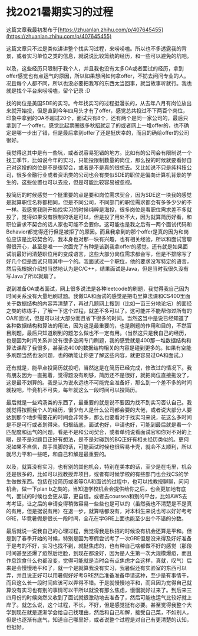 # 找2021暑期实习的过程

这篇文章我最初发布于[https://zhuanlan.zhihu.com/p/407645455](https://zhuanlan.zhihu.com/p/407645455)

这篇文章只不过是类似讲讲整个找实习过程，来唠唠嗑。所以也不多透露我的背景，或者实习单位之类的信息，就说说比较笼统的经历，和一些可以避免的坑吧。

以及，这些经历只限制于我个人，并且我也没有太多OA或者面试的经历，拿到offer感觉也有点运气的原因，所以如果想问如何拿offer，不妨去问问专业的人。况且每个人都不同，所以也没必要把我写的东西太当回事，就当故事听就行。我也就是找个平台来唠唠嗑，留个记录 :D

找的岗位是美国SDE的实习。今年找实习的过程挺漫长的，从去年八月有岗位放出来就开始投，但是直到今年四月头才有了offer，感觉总共投过不下两百个岗位，印象中拿到的OA不超过20个，面试只有8个，还有两个是同一家公司的，最后只拿到了一个offer。感觉比起票圈很多秋招就定了的或者网上一堆offer的，也不确定是哪一步出了错，但是最后拿到offer了还是挺庆幸的，而且的确给offer的公司很好。

我觉得这其中是有一些坑，或者说容易犯错的地方。比如有的公司会有限制说一个找工季节，比如说今年的实习，只能投限制数量的岗位，那么投的时候就要看好自己对这投的岗位是不是很契合，或者是不是真的很想去。又比如说不只是纯科技公司，很多金融行业或者资讯类的公司也会有类似SDE的职位是偏向计算机背景的学生的，这些位置也可以去投，但是可能比较容易被忽视。

投简历的时候感觉一个挺重要的点是要和岗位需求契合，因为SDE这一块我的感觉是就算职位名称都相同，但是不同公司，不同部门的职位需求都会有多多少少的不一样。我感觉我刚开始找实习的时候纯粹是海投，很多岗位是看职位需求差不多就投了，觉得如果没有限制的话是可以，但是投了用处不大，因为就算简历好看，和职位需求不契合的话人家也可能不会要你。这可能也是我之后有一两个面试代码和Behavior都觉得还行但是被拒了的原因。而且我拿到的那个offer是真的因为和岗位应该是比较契合的，我本身也对那一块有兴趣，也有相关经验，所以和面试官聊得很开心，甚至是唯一一次面完了有种是该到我拿offer的感觉。还有就是如果面试前最好问清楚职位用的变成语言，这些大部分岗位需求都会写，但是不排除写了好几个但是面试只用其中一个的。我面试过一个职位，他的要求没写特定的语言，然后我根据介绍想当然地认为是C/C++，结果面试是Java，但是当时我很久没有写Java了所以就崩了。

说到准备OA或者面试，网上很多说法是各种leetcode的刷题，我觉得我自己因为时间关系没有大量地刷过题。我做OA和面试的感觉是把屯里算法课和CS400里面关于数据结构的内容弄清楚了，再过几题网上搜到（比如一亩三分地论坛）的面经之类的练练手，了解一下这个过程，就差不多可以了。这可能并不能帮你过所有的OA和面试，但是可以过大部分而且省下很多的时间。当然这当中是说已经知道了各种数据结构和算法的用法，因为这是最重要的，也是刷题的作用和目的，不然盲目刷题，最后只知道刷到的题怎么做也不一定有用。（当然这只是我自己的经历，也是因为时间关系并没有很多空闲专门刷题，我的感受就是400那一堆数据结构和算法课帮了我很多，甚至说400的数据结构相关的内容是碰到更多的。如果有空能多刷题当然也没问题，也的确能让你更了解这些内容，就更容易过OA和面试。）

还有就是，能早点投简历就投吧，当然这是在简历已经完成，修改过的情况下。我有朋友因为一直拖着，觉得题没有刷够，简历还不是很好，就把岗位直接拖没了，这是最不划算的。我是认为说永远也不可能完全准备好，那么到一个差不多的时间就投吧，毕竟机不可失，每年就这么一段时间可以投简历。

最后就是一些鸡汤类的东西了，最重要的就是说不要因为找不到实习否认自己。我就觉得按照我个人的经历，很少有人是什么公司都会要的大佬，或者说大部分人要达到那个地步需要花的时间会非常多，那么也要看对于找实习来说，花这么多时间是不是可行或者划得来。归根结底，面试也好，申请也好，可能到最后就是看一个匹配度和运气的问题，看是不是和公司契合，或者单纯说看面试官和你对不对的上眼，是不是对题目正好有想法，是不是对碰到的BQ正好有相关经历类似的。更何况如果不自信，畏手畏脚的话，可能面试时候也很容易卡壳，就会不太顺利，所以就尽力平和一些吧，和自己和解是最重要的。

以及，就算没有实习，也有别的其他机会，特别在美本的话，至少是在屯里，机会还是很多的，比如可以找教授弄项目，或者有时候学校的有些部门也会找CS的学生做做东西。包括在投简历或者等OA和面试的过程中，也可以找教授聊聊，问问机会，做一下plan b之类的。当知道学校机会会提供给你之后，也会更加地有底气，面试的时候也会更从容，更自信。或者去coursea和别的平台，比如AWS去考考证，让之后的申请变得稍微容易一些些也是可以的（虽然我也不清楚是不是真的有用，但是据说有用）在退一步，就算啥都没有，对本科生来说也可以好好考考GRE，毕竟暑假是很长一段时间，全花在学GRE上面也能至少出个不错的分数。

最后就说一说我自己的心理过程，我觉得我是秋招的时候没有机会还算是平和。但是到了春季开始的时候，特别是因为寒假尝试考了一次GRE但是没来得及好好准备于是考的不好，实习也找不到，就挺焦虑的，也有种自己啥都做不好的感觉（那段时间甚至还爆了痘然后烂脸，到现在都没好，因为是人生第一次大规模爆痘，而且作息饮食什么也都没变，觉得可能就是当时会有点焦虑才会这样，真就，叹气）后来是会慢慢地平和了，就一个是就算我没有实习，我暑假还有实验室的东西可以弄，并且说正好可以用暑假好好考GRE然后准备准备申请这种，至少是有事情干，而且这么长一段时间应该可以弄得不错。于是就慢慢地平和，而且因为觉得自己就算没有实习也有别的事情可以干所以就没有那么焦虑，慢慢就好过来了。到后来三四月份的时候突然又收到了面试就很激动地去准备了，然后可能也运气比较好就上岸了。就怎么说，这个过程，不长，不好，但是感觉挺有必要。甚至觉得我整个大学到现在就是逐渐学会给自己找理由，然后和自己和解，接受自己菜，不如别人，但是也逐渐有底气，知道自己哪里好，或者说整个过程是对自己有更清楚的认知，也挺好。

